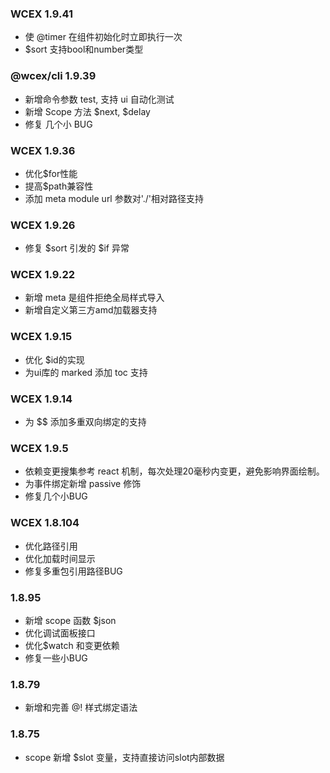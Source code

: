 <!--DESC: {icon:{name:"update",pkg:"mdi",type:"filled"},id:99} -->

### WCEX 1.9.41
- 使 @timer 在组件初始化时立即执行一次
- $sort 支持bool和number类型

### @wcex/cli 1.9.39
- 新增命令参数 test, 支持 ui 自动化测试
- 新增 Scope 方法 $next, $delay
- 修复 几个小 BUG

### WCEX 1.9.36
- 优化$for性能
- 提高$path兼容性
- 添加 meta module url 参数对'./'相对路径支持


### WCEX 1.9.26
- 修复 $sort 引发的 $if 异常

### WCEX 1.9.22
- 新增 meta 是组件拒绝全局样式导入
- 新增自定义第三方amd加载器支持

### WCEX 1.9.15
- 优化 $id的实现
- 为ui库的 marked 添加 toc 支持 
### WCEX 1.9.14
- 为 $$ 添加多重双向绑定的支持

### WCEX 1.9.5
- 依赖变更搜集参考 react 机制，每次处理20毫秒内变更，避免影响界面绘制。
- 为事件绑定新增 passive 修饰
- 修复几个小BUG

### WCEX 1.8.104
- 优化路径引用
- 优化加载时间显示
- 修复多重包引用路径BUG

### 1.8.95
- 新增 scope 函数 $json
- 优化调试面板接口
- 优化$watch 和变更依赖
- 修复一些小BUG

### 1.8.79
- 新增和完善 @! 样式绑定语法

### 1.8.75 
- scope 新增 $slot 变量，支持直接访问slot内部数据 
